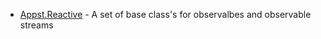 


  * [Appst.Reactive](Appst.Reactive/Overview.md) - A set of base class's for observalbes and observable streams
